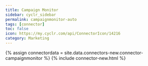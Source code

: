 ```yaml
---
title: Campaign Monitor
sidebar: cyclr_sidebar
permalink: campaignmonitor-auto
tags: [connector]
toc: false
icon: https://my.cyclr.com/api/ConnectorIcon/14216
category: Marketing
---
```

{% assign connectordata = site.data.connectors-new.connector-campaignmonitor %}
{% include connector-new.html %}	